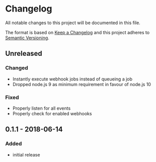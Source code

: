 # Changelog

All notable changes to this project will be documented in this file.

The format is based on [Keep a Changelog](http://keepachangelog.com/en/1.0.0/)
and this project adheres to [Semantic Versioning](http://semver.org/spec/v2.0.0.html).

## Unreleased

### Changed
- Instantly execute webhook jobs instead of queueing a job
- Dropped node.js 9 as minimum requirement in favour of node.js 10

### Fixed
- Properly listen for all events
- Properly check for enabled webhooks

## 0.1.1 - 2018-06-14

### Added
- initial release
